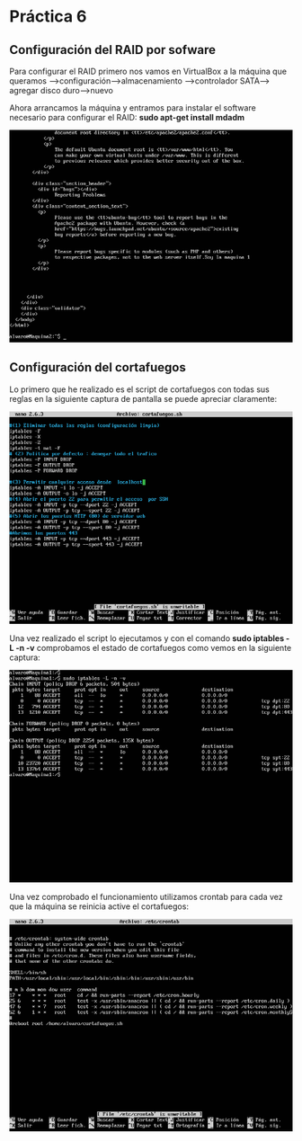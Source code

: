 # Práctica 6


## Configuración del RAID por sofware

Para configurar el RAID primero nos vamos en VirtualBox a la máquina que queramos -->configuración-->almacenamiento -->controlador SATA--> agregar disco duro-->nuevo

Ahora arrancamos la máquina y entramos para instalar el software necesario para
configurar el RAID:
**sudo apt-get install mdadm**

![img](https://github.com/alvarocarmona6/SWAP/blob/master/practica4/captura_1.png)

## Configuración del cortafuegos
Lo primero que he realizado es el script de cortafuegos con todas sus reglas en la siguiente captura de pantalla se puede apreciar claramente: 


![img](https://github.com/alvarocarmona6/SWAP/blob/master/practica4/captura_3.png)


Una vez realizado el script lo ejecutamos y con el comando **sudo iptables -L -n -v** comprobamos el estado de cortafuegos como vemos en la siguiente captura: 

![img](https://github.com/alvarocarmona6/SWAP/blob/master/practica4/captura_2.png)



Una vez comprobado el funcionamiento utilizamos crontab para cada vez que la máquina se reinicia active el cortafuegos:

![img](https://github.com/alvarocarmona6/SWAP/blob/master/practica4/captura_4.png)



